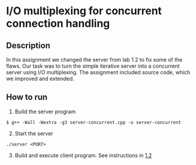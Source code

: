 # I/O multiplexing for concurrent connection handling

## Description 
In this assignment we changed the server from lab 1.2 to fix some of the flaws. Our task was to turn the simple iterative server into a concurrent server using I/O multiplexing. The assignment included source code, which we improved and extended.

## How to run
1. Build the server program
```
$ g++ -Wall -Wextra -g3 server-concurrent.cpp -o server-concurrent
```

2. Start the server
```
./server <PORT>
```

3. Build and execute client program. See instructions in [1.2](../1.2/README.md)